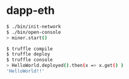 # dapp-eth


```sh
$ ./bin/init-network
$ ./bin/open-console
> miner.start()
```

```sh
$ truffle compile
$ truffle deploy
$ truffle console
> HelloWorld.deployed().then(x => x.get() )
'HelloWorld!!'
```

